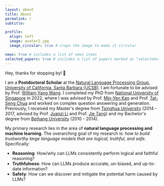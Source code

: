 ```yaml
---
layout: about
title: About
permalink: /
subtitle:

profile:
  align: left
  image: avatar2.jpg
  image_circular: true # crops the image to make it circular

news: true # includes a list of news items
selected_papers: true # includes a list of papers marked as "selected={true}"
---
```

Hey, thanks for stopping by! 👋

I am a **Postdoctoral Scholar** at the [Natural Language Processing Group][UCSB], [University of California, Santa Barbara (UCSB)][UCSBSchool]. I am fortunate to be advised by Prof. [William Yang Wang][William]. I completed my PhD from [National University of Singapore][NUS] in 2022, where I was advised by Prof. [Min-Yen Kan][Min] and Prof. [Tat-Seng Chua][Chua] and worked on complex question answering and generation. Previously, I received my Master's degree from [Tsinghua University][Tsinghua] (2014 - 2017, advised by Prof. [Juanzi Li][juanzili] and Prof. [Jie Tang][jietang]) and my Bachelor's degree from [Beihang University][BUAA] (2010 - 2014). 

My primary research lies in the area of **natural language processing and machine learning**. The overarching goal of my research is: *how to build trustworthy large language models that are logical, truthful, and safe.* Specifically: 
- <i class="fa-solid fa-flask"></i> **Reasoning**: How/why can LLMs consistently perform logical and faithful reasoning?
- <i class="fas fa-search"></i> **Truthfulness**: How can LLMs produce accurate, un-biased, and up-to-date information?
- <i class="fas fa-shield-alt"></i> **Safety**: How can we discover and mitigate the potential harm caused by LLMs?

[NGS]: https://www.nus.edu.sg/ngs/
[Tsinghua]: https://www.tsinghua.edu.cn/publish/newthu/index.html
[juanzili]: https://keg.cs.tsinghua.edu.cn/persons/ljz/
[jietang]: https://keg.cs.tsinghua.edu.cn/jietang/
[BUAA]: https://www.buaa.edu.cn/
[SOC]: https://www.comp.nus.edu.sg/
[NUS]: https://www.nus.edu.sg/
[Chua]: https://www.comp.nus.edu.sg/~chuats/
[NExT]: https://next.comp.nus.edu.sg/
[Min]: https://www.comp.nus.edu.sg/~kanmy/
[WING]: https://wing.comp.nus.edu.sg/
[UCSB]: https://nlp.cs.ucsb.edu/
[William]: https://sites.cs.ucsb.edu/~william/
[UCSBSchool]: https://www.ucsb.edu/
